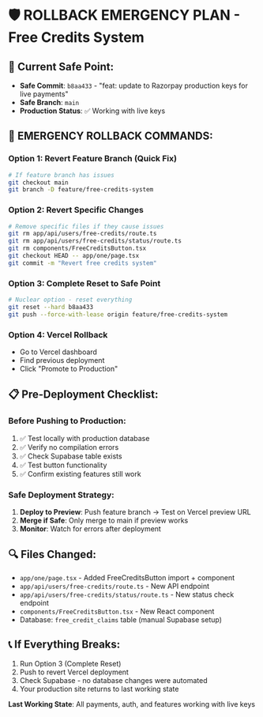 # 🛡️ ROLLBACK EMERGENCY PLAN - Free Credits System

## 📍 **Current Safe Point:**
- **Safe Commit**: `b8aa433` - "feat: update to Razorpay production keys for live payments"
- **Safe Branch**: `main`
- **Production Status**: ✅ Working with live keys

## 🚨 **EMERGENCY ROLLBACK COMMANDS:**

### **Option 1: Revert Feature Branch (Quick Fix)**
```bash
# If feature branch has issues
git checkout main
git branch -D feature/free-credits-system
```

### **Option 2: Revert Specific Changes**
```bash
# Remove specific files if they cause issues
git rm app/api/users/free-credits/route.ts
git rm app/api/users/free-credits/status/route.ts
git rm components/FreeCreditsButton.tsx
git checkout HEAD -- app/one/page.tsx
git commit -m "Revert free credits system"
```

### **Option 3: Complete Reset to Safe Point**
```bash
# Nuclear option - reset everything
git reset --hard b8aa433
git push --force-with-lease origin feature/free-credits-system
```

### **Option 4: Vercel Rollback**
- Go to Vercel dashboard
- Find previous deployment
- Click "Promote to Production"

## 📋 **Pre-Deployment Checklist:**

### **Before Pushing to Production:**
1. ✅ Test locally with production database
2. ✅ Verify no compilation errors
3. ✅ Check Supabase table exists
4. ✅ Test button functionality
5. ✅ Confirm existing features still work

### **Safe Deployment Strategy:**
1. **Deploy to Preview**: Push feature branch → Test on Vercel preview URL
2. **Merge if Safe**: Only merge to main if preview works
3. **Monitor**: Watch for errors after deployment

## 🔍 **Files Changed:**
- `app/one/page.tsx` - Added FreeCreditsButton import + component
- `app/api/users/free-credits/route.ts` - New API endpoint
- `app/api/users/free-credits/status/route.ts` - New status check endpoint  
- `components/FreeCreditsButton.tsx` - New React component
- Database: `free_credit_claims` table (manual Supabase setup)

## 📞 **If Everything Breaks:**
1. Run Option 3 (Complete Reset)
2. Push to revert Vercel deployment
3. Check Supabase - no database changes were automated
4. Your production site returns to last working state

**Last Working State**: All payments, auth, and features working with live keys
